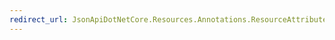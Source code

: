 ```yaml
---
redirect_url: JsonApiDotNetCore.Resources.Annotations.ResourceAttribute.html#JsonApiDotNetCore_Resources_Annotations_ResourceAttribute_GenerateControllerEndpoints
---
```

